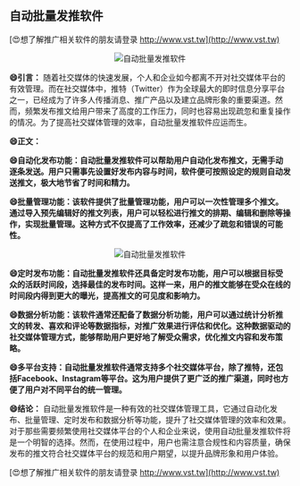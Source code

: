 ## **自动批量发推软件**

[😍想了解推广相关软件的朋友请登录 http://www.vst.tw](http://www.vst.tw)

 <center><img src="https://vst.tw/MP4/tuiguang/png/0.png" alt="自动批量发推软件"></center>

**😄引言：**
随着社交媒体的快速发展，个人和企业如今都离不开对社交媒体平台的有效管理。而在社交媒体中，推特（Twitter）作为全球最大的即时信息分享平台之一，已经成为了许多人传播消息、推广产品以及建立品牌形象的重要渠道。然而，频繁发布推文给用户带来了高度的工作压力，同时也容易出现疏忽和重复操作的情况。为了提高社交媒体管理的效率，自动批量发推软件应运而生。

**😄正文：**

**😄自动化发布功能：自动批量发推软件可以帮助用户自动化发布推文，无需手动逐条发送。用户只需事先设置好发布内容与时间，软件便可按照设定的规则自动发送推文，极大地节省了时间和精力。**

**😄批量管理功能：该软件提供了批量管理功能，用户可以一次性管理多个推文。通过导入预先编辑好的推文列表，用户可以轻松进行推文的排期、编辑和删除等操作，实现批量管理。这种方式不仅提高了工作效率，还减少了疏忽和错误的可能性。**

 <center><img src="https://vst.tw/MP4/tuiguang/png/7.png" alt="自动批量发推软件"></center>

**😄定时发布功能：自动批量发推软件还具备定时发布功能，用户可以根据目标受众的活跃时间段，选择最佳的发布时间。这样一来，用户的推文能够在受众在线的时间段内得到更大的曝光，提高推文的可见度和影响力。**

**😄数据分析功能：该软件通常还配备了数据分析功能，用户可以通过统计分析推文的转发、喜欢和评论等数据指标，对推广效果进行评估和优化。这种数据驱动的社交媒体管理方式，能够帮助用户更好地了解受众需求，优化推文内容和发布策略。**

**😄多平台支持：自动批量发推软件通常支持多个社交媒体平台，除了推特，还包括Facebook、Instagram等平台。这为用户提供了更广泛的推广渠道，同时也方便了用户对不同平台的统一管理。**

**😄结论：**
自动批量发推软件是一种有效的社交媒体管理工具，它通过自动化发布、批量管理、定时发布和数据分析等功能，提升了社交媒体管理的效率和效果。对于那些需要频繁使用社交媒体平台的个人和企业来说，使用自动批量发推软件将是一个明智的选择。然而，在使用过程中，用户也需注意合规性和内容质量，确保发布的推文符合社交媒体平台的规范和用户期望，以提升品牌形象和用户体验。

[😍想了解推广相关软件的朋友请登录 http://www.vst.tw](http://www.vst.tw)



